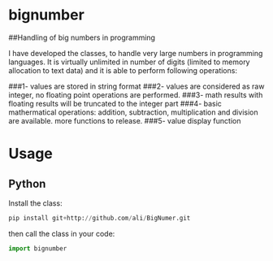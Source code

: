 # bignumber
##Handling of big numbers in programming

I have developed the classes, to handle very large numbers in programming languages. It is virtually unlimited in number of digits (limited to memory allocation to text data) and it is able to perform following operations:

###1- values are stored in string format
###2- values are considered as raw integer, no floating point operations are performed.
###3- math results with floating results will be truncated to the integer part
###4- basic mathermatical operations: addition, subtraction, multiplication and division are available. more functions to release.
###5- value display function

# Usage

## Python

Install the class:
```python
pip install git+http://github.com/ali/BigNumer.git
```

then call the class in your code:
```python
import bignumber
```
